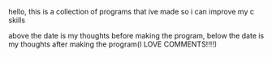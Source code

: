 hello, this is a collection of programs that ive made so i can improve my c skills

above the date is my thoughts before making the program, 
below the date is my thoughts after making the program(I LOVE COMMENTS!!!!)
